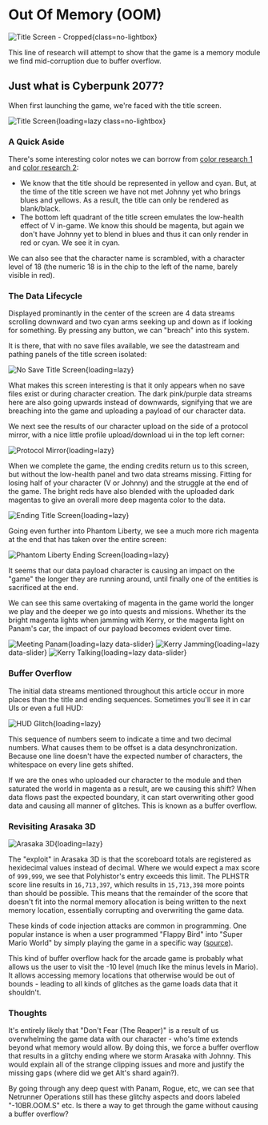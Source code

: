 # Out Of Memory (OOM)

![Title Screen - Cropped](assets/oom-header.png){class=no-lightbox}

This line of research will attempt to show that the game is a memory module we
find mid-corruption due to buffer overflow.

## Just what is Cyberpunk 2077?

When first launching the game, we're faced with the title screen.

![Title Screen](assets/oom-title.png){loading=lazy class=no-lightbox}

### A Quick Aside

There's some interesting color notes we can borrow from [color research 1](./theory-color-1.md) and [color research 2](./theory-color-2.md):

- We know that the title should be represented in yellow and cyan. But, at the
  time of the title screen we have not met Johnny yet who brings blues and yellows.
  As a result, the title can only be rendered as blank/black.
- The bottom left quadrant of the title screen emulates the low-health effect of
  V in-game. We know this should be magenta, but again we don't have Johnny yet
  to blend in blues and thus it can only render in red or cyan. We see it in cyan.

We can also see that the character name is scrambled, with a character level of
18 (the numeric 18 is in the chip to the left of the name, barely visible in red).

### The Data Lifecycle

Displayed prominantly in the center of the screen are 4 data streams scrolling
downward and two cyan arms seeking up and down as if looking for something. By
pressing any button, we can "breach" into this system.

It is there, that with no save files available, we see the datastream and pathing
panels of the title screen isolated:

![No Save Title Screen](assets/oom-payload-upload.png){loading=lazy}

What makes this screen interesting is that it only appears when no save files
exist or during character creation. The dark pink/purple data streams here are
also going upwards instead of downwards, signifying that we are breaching into
the game and uploading a payload of our character data.

We next see the results of our character upload on the side of a protocol
mirror, with a nice little profile upload/download ui in the top left corner:

![Protocol Mirror](assets/oom-mirror.png){loading=lazy}

When we complete the game, the ending credits return us to this screen, but
without the low-health panel and two data streams missing. Fitting for losing
half of your character (V or Johnny) and the struggle at the end of the game.
The bright reds have also blended with the uploaded dark magentas to give an
overall more deep magenta color to the data.

![Ending Title Screen](assets/oom-credits.png){loading=lazy}

Going even further into Phantom Liberty, we see a much more rich magenta at the
end that has taken over the entire screen:

![Phantom Liberty Ending Screen](assets/oom-phantom-liberty.png){loading=lazy}

It seems that our data payload character is causing an impact on the "game" the
longer they are running around, until finally one of the entities is sacrificed
at the end.

We can see this same overtaking of magenta in the game world the longer we play
and the deeper we go into quests and missions. Whether its the bright magenta
lights when jamming with Kerry, or the magenta light on Panam's car, the impact
of our payload becomes evident over time.

![Meeting Panam](assets/oom-panam-1.png){loading=lazy data-slider}
![Kerry Jamming](assets/oom-kerry-1.png){loading=lazy data-slider}
![Kerry Talking](assets/oom-kerry-2.png){loading=lazy data-slider}

### Buffer Overflow

The initial data streams mentioned throughout this article occur in more places
than the title and ending sequences. Sometimes you'll see it in car UIs or even
a full HUD:

![HUD Glitch](assets/oom-hud.png){loading=lazy}

This sequence of numbers seem to indicate a time and two decimal numbers. What
causes them to be offset is a data desynchronization. Because one line doesn't
have the expected number of characters, the whitespace on every line gets
shifted.

If we are the ones who uploaded our character to the module and then saturated
the world in magenta as a result, are we causing this shift? When data flows
past the expected boundary, it can start overwriting other good data and causing
all manner of glitches. This is known as a buffer overflow.

### Revisiting Arasaka 3D

![Arasaka 3D](assets/oom-a3d.png){loading=lazy}

The "exploit" in Arasaka 3D is that the scoreboard totals are registered as
hexidecimal values instead of decimal. Where we would expect a max score of
`999,999`, we see that Polyhistor's entry exceeds this limit. The PLHSTR score
line results in `16,713,397`, which results in `15,713,398` more points than should
be possible. This means that the remainder of the score that doesn't fit into
the normal memory allocation is being written to the next memory location,
essentially corrupting and overwriting the game data.

These kinds of code injection attacks are common in programming. One popular
instance is when a user programmed "Flappy Bird" into "Super Mario World" by
simply playing the game in a specific way ([source](https://www.youtube.com/watch?v=hB6eY73sLV0)).

This kind of buffer overflow hack for the arcade game is probably
what allows us the user to visit the -10 level (much like the minus levels in
Mario). It allows accessing memory locations that otherwise would be out of
bounds - leading to all kinds of glitches as the game loads data that it
shouldn't.

### Thoughts

It's entirely likely that "Don't Fear (The Reaper)" is a result of us overwhelming the game data with our character - who's time extends beyond what memory would allow. By doing this, we force a buffer overflow that results in a glitchy ending where we storm Arasaka with Johnny. This would explain all of the strange clipping issues and more and justify the missing gaps (where did we get Alt's shard again?).

By going through any deep quest with Panam, Rogue, etc, we can see that Netrunner Operations still has these glitchy aspects and doors labeled "-10BR.OOM.S" etc. Is there a way to get through the game without causing a buffer overflow?
